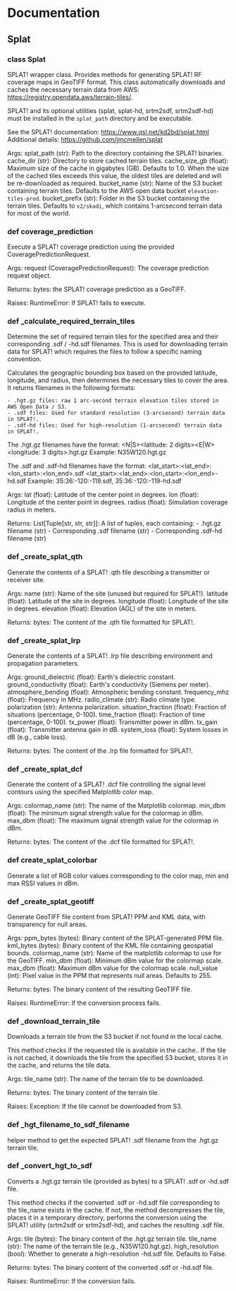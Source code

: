 # Documentation

## Splat
### class Splat
SPLAT! wrapper class. Provides methods for generating SPLAT! RF coverage maps in GeoTIFF format.
This class automatically downloads and caches the necessary terrain data from AWS:
https://registry.opendata.aws/terrain-tiles/.

SPLAT! and its optional utilities (splat, splat-hd, srtm2sdf, srtm2sdf-hd) must be installed
in the `splat_path` directory and be executable.

See the SPLAT! documentation: https://www.qsl.net/kd2bd/splat.html
Additional details: https://github.com/jmcmellen/splat

Args:
    splat_path (str): Path to the directory containing the SPLAT! binaries.
    cache_dir (str): Directory to store cached terrain tiles.
    cache_size_gb (float): Maximum size of the cache in gigabytes (GB). Defaults to 1.0.
        When the size of the cached tiles exceeds this value, the oldest tiles are deleted
        and will be re-downloaded as required.
    bucket_name (str): Name of the S3 bucket containing terrain tiles. Defaults to the AWS
        open data bucket `elevation-tiles-prod`.
    bucket_prefix (str): Folder in the S3 bucket containing the terrain tiles. Defaults to
        `v2/skadi`, which contains 1-arcsecond terrain data for most of the world.

### def coverage_prediction
Execute a SPLAT! coverage prediction using the provided CoveragePredictionRequest.

Args:
    request (CoveragePredictionRequest): The coverage prediction request object.

Returns:
    bytes: the SPLAT! coverage prediction as a GeoTIFF.

Raises:
    RuntimeError: If SPLAT! fails to execute.

### def _calculate_required_terrain_tiles
Determine the set of required terrain tiles for the specified area and their corresponding .sdf / -hd.sdf
filenames. This is used for downloading terrain data for SPLAT! which requires the files to follow a specific
naming convention.

Calculates the geographic bounding box based on the provided latitude, longitude, and radius, then
determines the necessary tiles to cover the area. It returns filenames in the following formats:

    - .hgt.gz files: raw 1 arc-second terrain elevation tiles stored in AWS Open Data / S3.
    - .sdf files: Used for standard resolution (3-arcsecond) terrain data in SPLAT!.
    - .sdf-hd files: Used for high-resolution (1-arcsecond) terrain data in SPLAT!.

The .hgt.gz filenames have the format:
    <N|S><latitude: 2 digits><E|W><longitude: 3 digits>.hgt.gz
    Example: N35W120.hgt.gz

The .sdf and .sdf-hd filenames have the format:
    <lat_start>:<lat_end>:<lon_start>:<lon_end>.sdf
    <lat_start>:<lat_end>:<lon_start>:<lon_end>-hd.sdf
    Example: 35:36:-120:-119.sdf, 35:36:-120:-119-hd.sdf

Args:
    lat (float): Latitude of the center point in degrees.
    lon (float): Longitude of the center point in degrees.
    radius (float): Simulation coverage radius in meters.

Returns:
    List[Tuple[str, str, str]]: A list of tuples, each containing:
        - .hgt.gz filename (str)
        - Corresponding .sdf filename (str)
        - Corresponding .sdf-hd filename (str)

### def _create_splat_qth
Generate the contents of a SPLAT! .qth file describing a transmitter or receiver site.

Args:
    name (str): Name of the site (unused but required for SPLAT!).
    latitude (float): Latitude of the site in degrees.
    longitude (float): Longitude of the site in degrees.
    elevation (float): Elevation (AGL) of the site in meters.

Returns:
    bytes: The content of the .qth file formatted for SPLAT!.

### def _create_splat_lrp
Generate the contents of a SPLAT! .lrp file describing environment and propagation parameters.

Args:
    ground_dielectric (float): Earth's dielectric constant.
    ground_conductivity (float): Earth's conductivity (Siemens per meter).
    atmosphere_bending (float): Atmospheric bending constant.
    frequency_mhz (float): Frequency in MHz.
    radio_climate (str): Radio climate type.
    polarization (str): Antenna polarization.
    situation_fraction (float): Fraction of situations (percentage, 0-100).
    time_fraction (float): Fraction of time (percentage, 0-100).
    tx_power (float): Transmitter power in dBm.
    tx_gain (float): Transmitter antenna gain in dB.
    system_loss (float): System losses in dB (e.g., cable loss).

Returns:
    bytes: The content of the .lrp file formatted for SPLAT!.

### def _create_splat_dcf
Generate the content of a SPLAT! .dcf file controlling the signal level contours
using the specified Matplotlib color map.

Args:
    colormap_name (str): The name of the Matplotlib colormap.
    min_dbm (float): The minimum signal strength value for the colormap in dBm.
    max_dbm (float): The maximum signal strength value for the colormap in dBm.

Returns:
    bytes: The content of the .dcf file formatted for SPLAT!.

### def create_splat_colorbar
Generate a list of RGB color values corresponding to the color map, min and max RSSI values in dBm.

### def _create_splat_geotiff
Generate GeoTIFF file content from SPLAT! PPM and KML data, with transparency for null areas.

Args:
    ppm_bytes (bytes): Binary content of the SPLAT-generated PPM file.
    kml_bytes (bytes): Binary content of the KML file containing geospatial bounds.
    colormap_name (str): Name of the matplotlib colormap to use for the GeoTIFF.
    min_dbm (float): Minimum dBm value for the colormap scale.
    max_dbm (float): Maximum dBm value for the colormap scale.
    null_value (int): Pixel value in the PPM that represents null areas. Defaults to 255.

Returns:
    bytes: The binary content of the resulting GeoTIFF file.

Raises:
    RuntimeError: If the conversion process fails.

### def _download_terrain_tile
Downloads a terrain tile from the S3 bucket if not found in the local cache.

This method checks if the requested tile is available in the cache..
If the tile is not cached, it downloads the tile from the specified S3 bucket,
stores it in the cache, and returns the tile data.

Args:
    tile_name (str): The name of the terrain tile to be downloaded.

Returns:
    bytes: The binary content of the terrain tile.

Raises:
    Exception: If the tile cannot be downloaded from S3.


### def _hgt_filename_to_sdf_filename
helper method to get the expected SPLAT! .sdf filename from the .hgt.gz terrain tile.

### def _convert_hgt_to_sdf
Converts a .hgt.gz terrain tile (provided as bytes) to a SPLAT! .sdf or -hd.sdf file.

This method checks if the converted .sdf or -hd.sdf file corresponding to the tile_name
exists in the cache. If not, the method decompresses the tile, places it in a temporary
directory, performs the conversion using the SPLAT! utility (srtm2sdf or srtm2sdf-hd),
and caches the resulting .sdf file.

Args:
    tile (bytes): The binary content of the .hgt.gz terrain tile.
    tile_name (str): The name of the terrain tile (e.g., N35W120.hgt.gz).
    high_resolution (bool): Whether to generate a high-resolution -hd.sdf file. Defaults to False.

Returns:
    bytes: The binary content of the converted .sdf or -hd.sdf file.

Raises:
    RuntimeError: If the conversion fails.